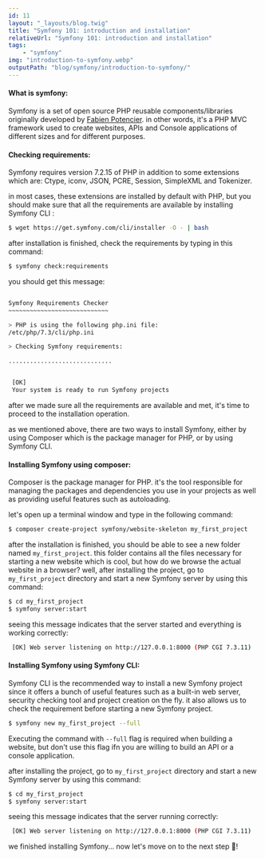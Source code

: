 ```yaml
---
id: 11
layout: "_layouts/blog.twig"
title: "Symfony 101: introduction and installation"
relativeUrl: "Symfony 101: introduction and installation"
tags:
    - "symfony"
img: "introduction-to-symfony.webp"  
outputPath: "blog/symfony/introduction-to-symfony/"
---
```


#### What is symfony:

Symfony is a set of open source PHP reusable components/libraries originally developed by [Fabien Potencier](https://twitter.com/fabpot).
in other words, it's a PHP MVC framework used to create websites, APIs and Console applications of different sizes and for different purposes.

#### Checking requirements:

Symfony requires version 7.2.15 of PHP in addition to some extensions which are: Ctype, iconv, JSON, PCRE, Session, SimpleXML and Tokenizer.

in most cases, these extensions are installed by default with PHP, but you should make sure that all the requirements are available by installing Symfony CLI :
```bash
$ wget https://get.symfony.com/cli/installer -O - | bash
```
after installation is finished, check the requirements by typing in this command:
```bash
$ symfony check:requirements
```
you should get this message:
```bash

Symfony Requirements Checker
~~~~~~~~~~~~~~~~~~~~~~~~~~~~

> PHP is using the following php.ini file:
/etc/php/7.3/cli/php.ini

> Checking Symfony requirements:

.............................


 [OK]                                         
 Your system is ready to run Symfony projects

```
after we made sure all the requirements are available and met, it's time to proceed to the installation operation.

as we mentioned above, there are two ways to install Symfony, either by using Composer which is the package manager for PHP, or by using Symfony CLI.

#### Installing Symfony using composer:

Composer is the package manager for PHP. it's the tool responsible for managing the packages and dependencies you use in your projects as well as providing useful features such as autoloading.

let's open up a terminal window and type in the following command:

```bash
$ composer create-project symfony/website-skeleton my_first_project
```

after the installation is finished, you should be able to see a new folder named `my_first_project`.
this folder contains all the files necessary for starting a new website which is cool, but how do we browse the actual website in a browser? well, after installing the project, go to `my_first_project` directory and start a new Symfony server by using this command:

```bash
$ cd my_first_project
$ symfony server:start
```
seeing this message indicates that the server started and everything is working correctly:

```bash                                                                                         
 [OK] Web server listening on http://127.0.0.1:8000 (PHP CGI 7.3.11)
```

#### Installing Symfony using Symfony CLI:

Symfony CLI is the recommended way to install a new Symfony project since it offers a bunch of useful features such as a built-in web server, security checking tool and project creation on the fly. it also allows us to check the requirement before starting a new Symfony project.

```bash
$ symfony new my_first_project --full
```
Executing the command with `--full` flag is required when building a website, but don't use this flag ifn you are willing to build an API or a console application.

after installing the project, go to `my_first_project` directory and start a new Symfony server by using this command:

```bash
$ cd my_first_project
$ symfony server:start
```
seeing this message indicates that the server running correctly:

```bash                                                    
 [OK] Web server listening on http://127.0.0.1:8000 (PHP CGI 7.3.11)
```
we finished installing Symfony... now let's move on to the next step 🤩!  

